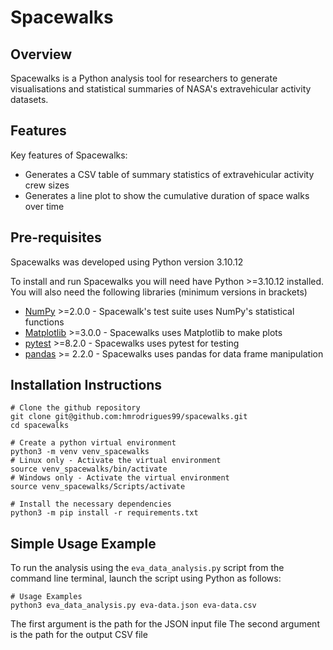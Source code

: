 # Spacewalks

## Overview
Spacewalks is a Python analysis tool for researchers to generate visualisations
and statistical summaries of NASA's extravehicular activity datasets.

## Features
Key features of Spacewalks:

- Generates a CSV table of summary statistics of extravehicular activity crew sizes
- Generates a line plot to show the cumulative duration of space walks over time

## Pre-requisites

Spacewalks was developed using Python version 3.10.12

To install and run Spacewalks you will need have Python >=3.10.12 
installed. You will also need the following libraries (minimum versions in brackets)

- [NumPy](https://www.numpy.org/) >=2.0.0 - Spacewalk's test suite uses NumPy's statistical functions
- [Matplotlib](https://matplotlib.org/stable/index.html) >=3.0.0  - Spacewalks uses Matplotlib to make plots
- [pytest](https://docs.pytest.org/en/8.2.x/#) >=8.2.0  - Spacewalks uses pytest for testing
- [pandas](https://pandas.pydata.org/) >= 2.2.0 - Spacewalks uses pandas for data frame manipulation

## Installation Instructions

```
# Clone the github repository
git clone git@github.com:hmrodrigues99/spacewalks.git
cd spacewalks

# Create a python virtual environment
python3 -m venv venv_spacewalks
# Linux only - Activate the virtual environment
source venv_spacewalks/bin/activate
# Windows only - Activate the virtual environment
source venv_spacewalks/Scripts/activate

# Install the necessary dependencies
python3 -m pip install -r requirements.txt
```

## Simple Usage Example

To run the analysis using the `eva_data_analysis.py` script from the command line terminal,
launch the script using Python as follows:

```
# Usage Examples
python3 eva_data_analysis.py eva-data.json eva-data.csv
```

The first argument is the path for the JSON input file
The second argument is the path for the output CSV file